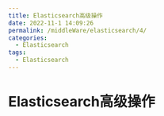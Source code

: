 ```yaml
---
title: Elasticsearch高级操作
date: 2022-11-1 14:09:26
permalink: /middleWare/elasticsearch/4/
categories:
  - Elasticsearch
tags:
  - Elasticsearch
---
```


# Elasticsearch高级操作